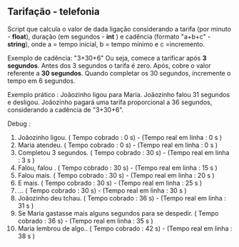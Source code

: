 ## Tarifação - telefonia
Script que calcula o valor de dada ligação considerando a tarifa (por minuto - **float**), duração (em segundos - **int** ) e cadência (formato "a+b+c" - **string**), onde a = tempo inicial, b = tempo mínimo e c =incremento. 

 Exemplo de cadência:
	 "3+30+6"
	 Ou seja, comece a tarificar após **3 segundos**. Antes dos 3 segundos o tarifa é zero. Após, cobre o valor referente a **30 segundos**. Quando completar os 30 segundos, incremente o tempo em 6 segundos.

Exemplo prático :
	Joãozinho ligou  para Maria. Joãozinho falou 31 segundos e desligou. Joãozinho pagará uma tarifa proporcional a 36 segundos, considerando a cadência de "3+30+6".

Debug :	
 1. Joãozinho ligou. ( Tempo cobrado : 0 s) - (Tempo real em linha : 0 s )
 2. Maria atendeu. ( Tempo cobrado : 0 s) - (Tempo real em linha : 0 s )
 3. Completou 3 segundos.  ( Tempo cobrado : 30 s) - (Tempo real em linha : 3 s )
 4.  Falou, falou .  ( Tempo cobrado : 30 s) - (Tempo real em linha : 15 s )
 5. Falou mais.  ( Tempo cobrado : 30 s) - (Tempo real em linha : 20 s )
 6. E mais.  ( Tempo cobrado : 30 s) - (Tempo real em linha : 25 s )
 7. ...  ( Tempo cobrado : 30 s) - (Tempo real em linha : 30 s )
 8. Joãozinho deu tchau.  ( Tempo cobrado : 36 s) - (Tempo real em linha : 31 s )
 9. Se Maria gastasse mais alguns segundos para se despedir.  ( Tempo cobrado : 36 s) - (Tempo real em linha : 35 s )
 10. Maria lembrou de algo..  ( Tempo cobrado : 42 s) - (Tempo real em linha : 38 s )  

	 
